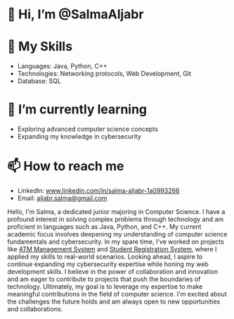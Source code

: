 # 👋 Hi, I’m @SalmaAljabr

# 🚀 My Skills
- Languages: Java, Python, C++
- Technologies: Networking protocols, Web Development, Git
- Database: SQL

# 🌱 I’m currently learning
-  Exploring advanced computer science concepts
-  Expanding my knowledge in cybersecurity

# 📫 How to reach me
-  LinkedIn: www.linkedin.com/in/salma-aljabr-1a0993266
-   Email: aljabr.salma@gmail.com


Hello, I'm Salma, a dedicated junior majoring in Computer Science. I have a profound interest in solving complex problems through technology and am proficient in languages such as Java, Python, and C++. My current academic focus involves deepening my understanding of computer science fundamentals and cybersecurity. In my spare time, I've worked on projects like [ATM Management System](https://github.com/SalmaAljabr/ATM-Management-System) and [Student Registration System](https://github.com/SalmaAljabr/Student-registration-system), where I applied my skills to real-world scenarios. Looking ahead, I aspire to continue expanding my cybersecurity expertise while honing my web development skills. I believe in the power of collaboration and innovation and am eager to contribute to projects that push the boundaries of technology. Ultimately, my goal is to leverage my expertise to make meaningful contributions in the field of computer science. I'm excited about the challenges the future holds and am always open to new opportunities and collaborations.

